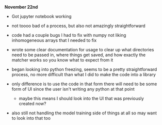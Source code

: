 **November 22nd**

- Got jupyter notebook working
- not toooo bad of a process, but also not amazingly straightforward
- code had a couple bugs I had to fix with numpy not liking inhomogeneous arrays that I needed to fix
- wrote some clear documentation for usage to clear up what directories need to be passed in, where things get saved, and how exactly the matcher works so you know what to expect from it

- began looking into python freezing, seems to be a pretty straightforward process, no more difficult than what I did to make the code into a library
- only difference is to use the code in that form there will need to be some form of UI since the user isn't writing any python at that point
	- maybe this means I should look into the UI that was previously created now?
- also still not handling the model training side of things at all so may want to look into that too